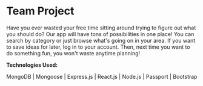 # Team Project

Have you ever wasted your free time sitting around trying to figure out what you should do? Our app will have tons of possibilities in one place! You can search by category or just browse what's going on in your area. If you want to save ideas for later, log in to your account. Then, next time you want to do something fun, you won't waste anytime planning!

**Technologies Used:**

MongoDB | Mongoose | Express.js | React.js | Node.js | Passport | Bootstrap

